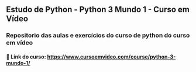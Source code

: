 ## Estudo de Python - Python 3 Mundo 1 - Curso em Vídeo

### Repositorio das aulas e exercícios do curso de python do curso em vídeo

#### :link: Link do curso: https://www.cursoemvideo.com/course/python-3-mundo-1/